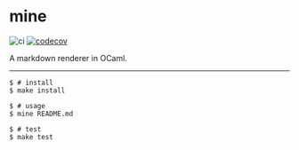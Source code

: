 # mine

![ci](https://github.com/dhcmrlchtdj/mine/workflows/ci/badge.svg)
[![codecov](https://codecov.io/gh/dhcmrlchtdj/mine/branch/master/graph/badge.svg)](https://codecov.io/gh/dhcmrlchtdj/mine)

A markdown renderer in OCaml.

---

```
$ # install
$ make install

$ # usage
$ mine README.md

$ # test
$ make test
```
